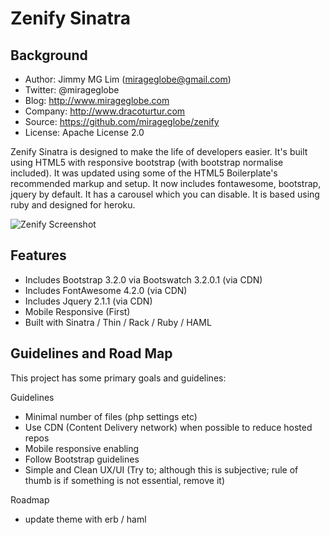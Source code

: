 Zenify Sinatra
================================================

Background
------------------------------------------------
- Author: Jimmy MG Lim (mirageglobe@gmail.com)
- Twitter: @mirageglobe
- Blog: http://www.mirageglobe.com
- Company: http://www.dracoturtur.com
- Source: https://github.com/mirageglobe/zenify
- License: Apache License 2.0

Zenify Sinatra is designed to make the life of developers easier. It's built using HTML5 with responsive bootstrap (with bootstrap normalise included). It was updated using some of the HTML5 Boilerplate's recommended markup and setup. It now includes fontawesome, bootstrap, jquery by default. It has a carousel which you can disable. It is based using ruby and designed for heroku.

![Zenify Screenshot](https://raw.githubusercontent.com/mirageglobe/zenify/master/screenshot.png)

Features
------------------------------------------------
- Includes Bootstrap 3.2.0 via Bootswatch 3.2.0.1 (via CDN)
- Includes FontAwesome 4.2.0 (via CDN)
- Includes Jquery 2.1.1 (via CDN)
- Mobile Responsive (First)
- Built with Sinatra / Thin / Rack / Ruby / HAML


Guidelines and Road Map
------------------------------------------------
This project has some primary goals and guidelines:

Guidelines

- Minimal number of files (php settings etc)
- Use CDN (Content Delivery network) when possible to reduce hosted repos
- Mobile responsive enabling
- Follow Bootstrap guidelines
- Simple and Clean UX/UI (Try to; although this is subjective; rule of thumb is if something is not essential, remove it)

Roadmap

- update theme with erb / haml